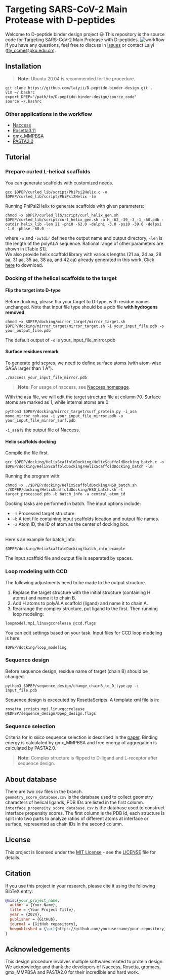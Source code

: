 # Targeting SARS-CoV-2 Main Protease with D-peptides
Welcome to D-peptide binder design project 😃 This repository is the source code for Targeting SARS-CoV-2 Main Protease with D-peptides.
![workflow](https://github.com/laiyii/D-peptide-binder-design/blob/main/Dpep_fig1.tif)
If you have any questions, feel free to discuss in [Issues](https://github.com/laiyii/D-peptide-binder-design/issues) or contact Laiyi (fly_ccme@pku.edu.cn).

## Installation
> **Note:** Ubuntu 20.04 is recommended for the procedure.
```shell
git clone https://github.com/laiyii/D-peptide-binder-design.git .
vim ~/.bashrc
export DPEP="/path/to/D-peptide-binder-design/source_code"
source ~/.bashrc
```
### Other applications in the workflow
- [Naccess](http://www.bioinf.manchester.ac.uk/naccess/)
- [Rosetta3.11](https://downloads.rosettacommons.org/software/academic/)
- [gmx_MMPBSA](https://pubs.acs.org/doi/10.1021/acs.jctc.1c00645)
- [PASTA2.0](https://doi.org/10.1093/nar/gku399)

## Tutorial
### Prepare curled L-helical scaffolds
You can generate scaffolds with customized needs.
```shell
gcc $DPEP/curled_lib/script/PhiPsi2Helix.c -o $DPEP/curled_lib/script/PhiPsi2Helix -lm
```
Running PhiPsi2Helix to generate scaffolds with given parameters:
```shell
chmod +x $DPEP/curled_lib/script/curl_helix_gen.sh
$DPEP/curled_lib/script/curl_helix_gen.sh -o H_-62_-39_-3_-1_-60.pdb -outdir helix_lib -len 21 -phi0 -62.0 -delphi -3.0 -psi0 -39.0 -delpsi -1.0 -phase -60.0 --
```
where `-o` and `-outdir` defines the output name and output directory, `-len` is the length of the polyALA sequence. Rational range of other parameters are shown in [Table S1].<br>
We also provide helix scaffold library with various lengths (21 aa, 24 aa, 28 aa, 31 aa, 35 aa, 38 aa, and 42 aa) already generated in this work. Click [here](https://1drv.ms/u/c/1838b20033e25fae/EcgmP7MWDtxGiOSvWAjSSzwBrgVcsVyyKKK8k4YAJU5nkg?e=Xm1Qxd) to download.

### Docking of the helical scaffolds to the target
#### Flip the target into D-type
Before docking, please flip your target to D-type, with residue names unchanged. Note that input file type should be a pdb file **with hydrogens removed**.
```shell
chmod +x $DPEP/docking/mirror_target/mirror_target.sh
$DPEP/docking/mirror_target/mirror_target.sh -i your_input_file.pdb -o your_output_file.pdb
```
The default output of `-o` is your_input_file_mirror.pdb
#### Surface residues remark
To generate grid scores, we need to define surface atoms (with atom-wise SASA larger than 1 Å²).
```shell
./naccess your_input_file_mirror.pdb
```
> **Note:** For usage of naccess, see [Naccess homepage](http://www.bioinf.manchester.ac.uk/naccess/).

With the asa file, we will edit the target structure file at column 70. Surface atoms are marked as 1, while internal atoms are 0: 
```shell
python3 $DPEP/docking/mirror_target/surf_protein.py -i_asa mono_mirror_noh.asa -i your_input_file_mirror.pdb -o your_input_file_mirror_surf.pdb
```
`-i_asa` is the output file of Naccess.

#### Helix scaffolds docking
Compile the file first.
```shell
gcc $DPEP/docking/HelixScaffoldDocking/HelixScaffoldDocking_batch.c -o $DPEP/docking/HelixScaffoldDocking/HelixScaffoldDocking_batch -lm
```
Running the program with:
```shell
chmod +x ./$DPEP/docking/HelixScaffoldDocking/HSD_batch.sh
./$DPEP/docking/HelixScaffoldDocking/HSD_batch.sh -t target_processed.pdb -b batch_info -a central_atom_id
```
Docking tasks are performed in batch. The input options include:<br>
- `-t` Processed target structure.
- `-b` A text file containing input scaffolds location and output file names.
- `-a` Atom ID, the ID of atom as the center of docking box.
<br>
Here's an example for batch_info:

```text
$DPEP/docking/HelixScaffoldDocking/batch_info_example
```

The input scaffold file and output file is separated by spaces.

### Loop modeling with CCD
The following adjustments need to be made to the output structure.
1. Replace the target structure with the initial structure (containing H atoms) and name it to chain B.
2. Add H atoms to polyALA scaffold (ligand) and name it to chain A.
3. Rearrange the complex structure, put ligand to the first.
Then running loop modeling:
```shell
loopmodel.mpi.linuxgccrelease @ccd.flags
```
You can edit settings based on your task. Input files for CCD loop modeling is here:<br>
```text
$DPEP/docking/loop_modeling
```
### Sequence design
Before sequence design, residue name of target (chain B) should be changed.
```shell
python3 $DPEP/sequence_design/change_chainB_to_D_type.py -i input_file.pdb
```
Sequence design is excecuted by RosettaScripts. A template xml file is in:<br>
```text
rosetta_scripts.mpi.linuxgccrelease @$DPEP/sequence_design/Dpep_design.flags
```

### Sequence selection
Criteria for *in silico* sequence selection is described in the [paper](). Binding energy is calculated by gmx_MMPBSA and free energy of aggregation is calculated by PASTA2.0.<br>
> **Note:** Complex structure is flipped to D-ligand and L-receptor after sequence design.

## About database
There are two csv files in the branch. <br>
`geometry_score_database.csv` is the database used to collect geometry characters of helical ligands, PDB IDs are listed in the first column.<br>
`interface_propensity_score_database.csv` is the database used to construct interface propensity scores. The first column is the PDB id, each structure is split into two parts to analyze ratios of different atoms at interface or surface, represented as chain IDs in the second column.

## License

This project is licensed under the [MIT License](LICENSE) - see the [LICENSE](LICENSE) file for details.

## Citation

If you use this project in your research, please cite it using the following BibTeX entry:

```bibtex
@misc{your_project_name,
  author = {Your Name},
  title = {Your Project Title},
  year = {2024},
  publisher = {GitHub},
  journal = {GitHub repository},
  howpublished = {\url{https://github.com/yourusername/your-repository}},
}
```

## Acknowledgements
This design procedure involves multiple softwares related to protein design. We acknowledge and thank the developers of Naccess, Rosetta, gromacs, gmx_MMPBSA and PASTA2.0 for their incredible and hard work.

